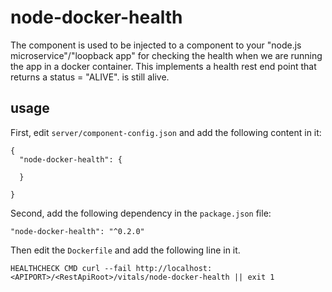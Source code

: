 # node-docker-health

The component is used to be injected to a component to your "node.js microservice"/"loopback app" for 
checking the health when we are running the app in a docker container. 
This implements a health rest end point that returns a status = "ALIVE".
is still alive.

## usage

First, edit `server/component-config.json` and add the following content in it:

```
{
  "node-docker-health": {

  }

}
```

Second, add the following dependency in the `package.json` file:

```
"node-docker-health": "^0.2.0"
```

Then edit the `Dockerfile` and add the following line in it.

```
HEALTHCHECK CMD curl --fail http://localhost:<APIPORT>/<RestApiRoot>/vitals/node-docker-health || exit 1
```


